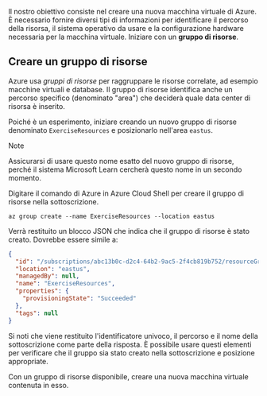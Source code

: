 Il nostro obiettivo consiste nel creare una nuova macchina virtuale di Azure. È necessario fornire diversi tipi di informazioni per identificare il percorso della risorsa, il sistema operativo da usare e la configurazione hardware necessaria per la macchina virtuale. Iniziare con un **gruppo di risorse**.

## <a name="create-a-resource-group"></a>Creare un gruppo di risorse

Azure usa _gruppi di risorse_ per raggruppare le risorse correlate, ad esempio macchine virtuali e database. Il gruppo di risorse identifica anche un percorso specifico (denominato "area") che deciderà quale data center di risorsa è inserito.

Poiché è un esperimento, iniziare creando un nuovo gruppo di risorse denominato `ExerciseResources` e posizionarlo nell'area `eastus`.

> [!NOTE]
> Assicurarsi di usare questo nome esatto del nuovo gruppo di risorse, perché il sistema Microsoft Learn cercherà questo nome in un secondo momento. 

Digitare il comando di Azure in Azure Cloud Shell per creare il gruppo di risorse nella sottoscrizione.

```azurecli
az group create --name ExerciseResources --location eastus
```

Verrà restituito un blocco JSON che indica che il gruppo di risorse è stato creato. Dovrebbe essere simile a:

```json
{
  "id": "/subscriptions/abc13b0c-d2c4-64b2-9ac5-2f4cb819b752/resourceGroups/ExerciseResources",
  "location": "eastus",
  "managedBy": null,
  "name": "ExerciseResources",
  "properties": {
    "provisioningState": "Succeeded"
  },
  "tags": null
}
```

Si noti che viene restituito l'identificatore univoco, il percorso e il nome della sottoscrizione come parte della risposta. È possibile usare questi elementi per verificare che il gruppo sia stato creato nella sottoscrizione e posizione appropriate.

Con un gruppo di risorse disponibile, creare una nuova macchina virtuale contenuta in esso.